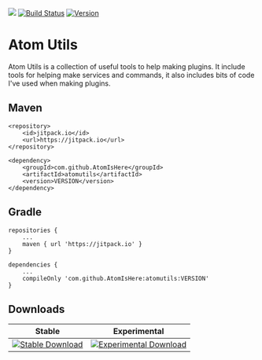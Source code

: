 [![](https://jitci.com/gh/AtomIsHere/atomutils/svg)](https://jitci.com/gh/AtomIsHere/atomutils) [![Build Status](https://travis-ci.org/AtomIsHere/atomutils.svg?branch=master)](https://travis-ci.org/AtomIsHere/atomutils) [![Version](https://img.shields.io/badge/version-1.0.3-brightgreen)]()


# Atom Utils
   <p>Atom Utils is a collection of useful tools to help making plugins. It include tools for helping make services and
   commands, it also includes bits of code I've used when making plugins.</p>

## Maven
    <repository>
        <id>jitpack.io</id>
        <url>https://jitpack.io</url>
    </repository>
    
    <dependency>
        <groupId>com.github.AtomIsHere</groupId>
        <artifactId>atomutils</artifactId>
        <version>VERSION</version>
    </dependency>
    
## Gradle
    repositories {
        ...
        maven { url 'https://jitpack.io' }
    }
    
    dependencies {
        ...
        compileOnly 'com.github.AtomIsHere:atomutils:VERSION'
    }

## Downloads
| Stable | Experimental |
| ------ | ------------ |
| [![Stable Download](https://img.shields.io/badge/download-stable-green)](https://github.com/AtomIsHere/atomutils/releases) | [![Experimental Download](https://img.shields.io/badge/download-experimental-red)](https://ci.appveyor.com/project/AtomIsHere/atomutils/build/artifacts) |
